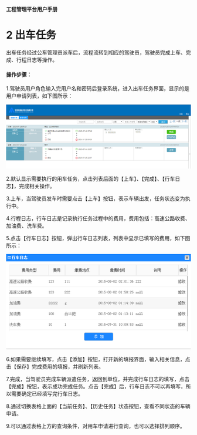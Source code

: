 **工程管理平台用户手册**

# 2  出车任务 #
出车任务经过公车管理员派车后，流程流转到相应的驾驶员，驾驶员完成上车、完成、行程日志等操作。

#### 操作步骤：
1.驾驶员用户角色输入完用户名和密码后登录系统，进入出车任务界面，显示的是用户申请列表，如下图所示：

![image](https://github.com/VMPTeam/vmp/raw/master/docs/06UserManual/images/090.png)

2.默认显示需要执行的用车任务，点击列表后面的【上车】、【完成】、【行车日志】，完成相关操作。

3.上车，当驾驶员发车时需要点击【上车】按钮，表示车辆出发，任务状态变为执行中。

4.行程日志，行车日志是记录执行任务过程中的费用，费用包括：高速公路收费、加油费、洗车费。

5.点击【行车日志】按钮，弹出行车日志列表，列表中显示已填写的费用，如下图所示：

![image](https://github.com/VMPTeam/vmp/raw/master/docs/06UserManual/images/091.png)

6.如果需要继续填写，点击【添加】按钮，打开新的填报界面，输入相关信息，点击【保存】完成费用的填报，并刷新列表。

7.完成，当驾驶员完成车辆派遣任务，返回到单位，并完成行车日志的填写，点击【完成】按钮，表示成功完成任务。点击【完成】后，行车日志不可以再填写，所以需要确定已经填写完行车日志。

8.通过切换表格上面的【当前任务】、【历史任务】状态按钮，查看不同状态的车辆申请。

9.可以通过表格上方的查询条件，对用车申请进行查询，也可以选择排列顺序。


